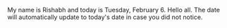 My name is Rishabh and today is Tuesday, February 6. Hello all. The date will automatically update to today's date in case you did not notice.
